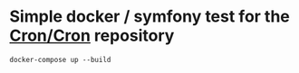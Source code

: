 # Simple docker / symfony test for the [Cron/Cron](https://github.com/Cron/Cron) repository
```
docker-compose up --build
```
